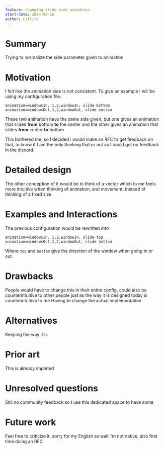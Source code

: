 ```yaml
---
feature: changing slide side animation
start-date: 2024-06-16
author: Ciflire
---
```


# Summary

Trying to normalize the side parameter given to animation

# Motivation

I felt like the animation side is not consistent. To give an example I will be
using my configuration file:

```
animation=windowsIn, 1,2,windowIn, slide bottom
animation=windowsOut,1,2,windowOut, slide bottom
```

These two animation have the same side given, but one gives an animation that
slides **from** bottom **to** the center and the other gives an animation that
slides **from** center **to** bottom

This bothered me, so I decided i would make an RFC to get feedback on that, to
know if I am the only thinking that or not as I could get no feedback in the
discord.

# Detailed design

The other conception of it would be to think of a vector which to me feels more
intuitive when thinking of animation, and movement. Instead of thinking of a
fixed size.

# Examples and Interactions

The previous configuration would be rewritten into

```
animation=windowsIn, 1,2,windowIn, slide top
animation=windowsOut,1,2,windowOut, slide bottom
```

Where `top` and `bottom` give the direction of the window when going in or out.

# Drawbacks

People would have to change this in their entire config, could also be
counterintuitive to other people just as the way it is designed today is
counterintuitive to me
Having to change the actual implementation

# Alternatives

Keeping the way it is

# Prior art

This is already impleted

# Unresolved questions

Still no community feedback so I use this dedicated space to have some

# Future work

Feel free to criticize it, sorry for my English as well i'm not native, also
first time doing an RFC
